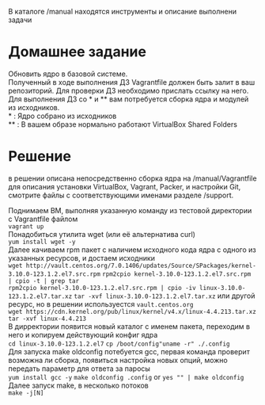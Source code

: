 В каталоге /manual находятся инструменты и описание выполнени задачи

# Домашнее задание  

Обновить ядро в базовой системе.  
Полученный в ходе выполнения ДЗ Vagrantfile должен быть залит в ваш репозиторий. Для проверки ДЗ необходимо прислать ссылку на него.  
Для выполнения ДЗ со * и ** вам потребуется сборка ядра и модулей из исходников.  
\* : Ядро собрано из исходников  
** : В вашем образе нормально работают VirtualBox Shared Folders  

# Решение  
в решении описанa непосредственно сборка ядра на /manual/Vagrantfile для описания установки VirtualBox, Vagrant, Packer, и настройки Git, смотрите файлы с соответствующими именами разделе /support.   
  
Поднимаем ВМ, выполняя указанную команду из тестовой директории с Vagrantfile файлом  
`vagrant up`  
Понадобиться утилита wget (или её альтернатива сurl)  
`yum install wget -y`  
Далее качиваем rpm пакет с наличием исходного кода ядра с одного из указанных ресурсов, и достаем исходники   
`wget http://vault.centos.org/7.0.1406/updates/Source/SPackages/kernel-3.10.0-123.1.2.el7.src.rpm`
`rpm2cpio kernel-3.10.0-123.1.2.el7.src.rpm | cpio -t | grep tar`  
`rpm2cpio kernel-3.10.0-123.1.2.el7.src.rpm | cpio -iv linux-3.10.0-123.1.2.el7.tar.xz`
`tar -xvf linux-3.10.0-123.1.2.el7.tar.xz`
или другой ресурс, но в решении используестся `vault.centos.org`  
`wget https://cdn.kernel.org/pub/linux/kernel/v4.x/linux-4.4.213.tar.xz`
`tar -xvf linux-4.4.213`  
В дирректории появится новый каталог с именем пакета, переходим в него и копируем действующий конфиг ядра  
`cd linux-3.10.0-123.1.2.el7`
`cp /boot/config"uname -r" ./.config`  
Для запуска make oldconfig потебуется gcc, первая команда проверит возможна ли сборка, появиться настройка новых опций, можно передать параметр для ответа за паросы  
`yum install gcc -y`
`make oldconfig .config` or `yes "" | make oldconfig`  
Далее запуск make, в несколько потоков  
`make -j[N]`  

